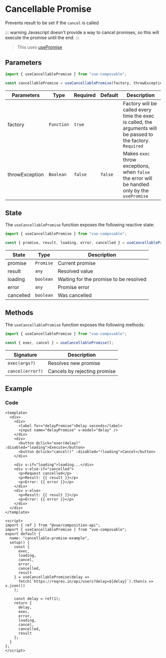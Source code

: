 # Cancellable Promise

Prevents result to be set if the `cancel` is called

::: warning
Javascript doesn't provide a way to cancel promises, so this will execute the promise until the end.
:::

> This uses [usePromise](./promise.md)

## Parameters

```js
import { useCancellablePromise } from "vue-composable";

const cancellablePromise = useCancellablePromise(factory, throwException?);
```

| Parameters     | Type       | Required | Default | Description                                                                                                   |
| -------------- | ---------- | -------- | ------- | ------------------------------------------------------------------------------------------------------------- |
| factory        | `Function` | `true`   |         | Factory will be called every time the exec is called, the arguments will be passed to the factory. `Required` |
| throwException | `Boolean`  | `false`  | `false` | Makes `exec` throw exceptions, when `false` the error will be handled only by the `usePromise`                |

## State

The `useCancellablePromise` function exposes the following reactive state:

```js
import { useCancellablePromise } from "vue-composable";

const { promise, result, loading, error, cancelled } = useCancellablePromise();
```

| State     | Type      | Description                            |
| --------- | --------- | -------------------------------------- |
| promise   | `Promise` | Current promise                        |
| result    | `any`     | Resolved value                         |
| loading   | `boolean` | Waiting for the promise to be resolved |
| error     | `any`     | Promise error                          |
| cancelled | `boolean` | Was cancelled                          |

## Methods

The `useCancellablePromise` function exposes the following methods:

```js
import { useCancellablePromise } from "vue-composable";

const { exec, cancel } = useCancellablePromise();
```

| Signature        | Description                  |
| ---------------- | ---------------------------- |
| `exec(args?)`    | Resolves new promise         |
| `cancel(error?)` | Cancels by rejecting promise |

## Example


<cancellable-promise-example/>


### Code

```vue
<template>
  <div>
    <div>
      <label for="delayPromise">Delay seconds</label>
      <input name="delayPromise" v-model="delay" />
    </div>
    <div>
      <button @click="exec(delay)" :disabled="loading">Execute</button>
      <button @click="cancel()" :disabled="!loading">Cancel</button>
    </div>

    <div v-if="loading">loading...</div>
    <div v-else-if="cancelled">
      <p>Request cancelled</p>
      <p>Result: {{ result }}</p>
      <p>Error: {{ error }}</p>
    </div>
    <div v-else>
      <p>Result: {{ result }}</p>
      <p>Error: {{ error }}</p>
    </div>
  </div>
</template>

<script>
import { ref } from "@vue/composition-api";
import { useCancellablePromise } from "vue-composable";
export default {
  name: "cancellable-promise-example",
  setup() {
    const {
      exec,
      loading,
      cancel,
      error,
      cancelled,
      result
    } = useCancellablePromise(delay =>
      fetch(`https://reqres.in/api/users?delay=${delay}`).then(x => x.json())
    );

    const delay = ref(1);
    return {
      delay,
      exec,
      error,
      loading,
      cancel,
      cancelled,
      result
    };
  }
};
</script>
```
